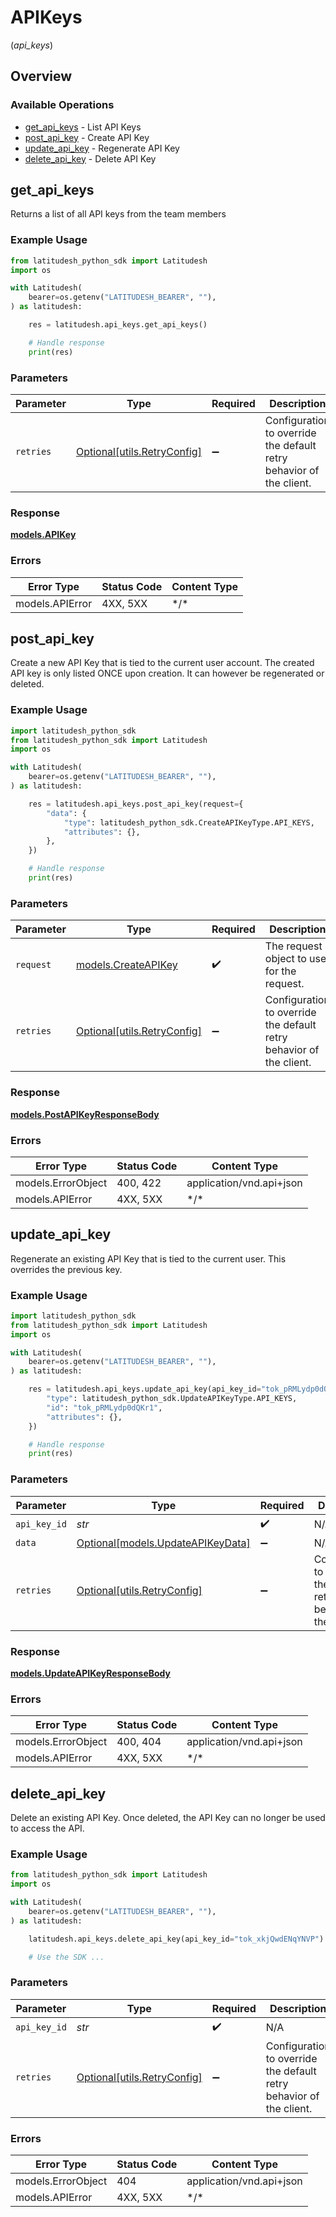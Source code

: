 # APIKeys
(*api_keys*)

## Overview

### Available Operations

* [get_api_keys](#get_api_keys) - List API Keys
* [post_api_key](#post_api_key) - Create API Key
* [update_api_key](#update_api_key) - Regenerate API Key
* [delete_api_key](#delete_api_key) - Delete API Key

## get_api_keys

Returns a list of all API keys from the team members


### Example Usage

```python
from latitudesh_python_sdk import Latitudesh
import os

with Latitudesh(
    bearer=os.getenv("LATITUDESH_BEARER", ""),
) as latitudesh:

    res = latitudesh.api_keys.get_api_keys()

    # Handle response
    print(res)

```

### Parameters

| Parameter                                                           | Type                                                                | Required                                                            | Description                                                         |
| ------------------------------------------------------------------- | ------------------------------------------------------------------- | ------------------------------------------------------------------- | ------------------------------------------------------------------- |
| `retries`                                                           | [Optional[utils.RetryConfig]](../../models/utils/retryconfig.md)    | :heavy_minus_sign:                                                  | Configuration to override the default retry behavior of the client. |

### Response

**[models.APIKey](../../models/apikey.md)**

### Errors

| Error Type      | Status Code     | Content Type    |
| --------------- | --------------- | --------------- |
| models.APIError | 4XX, 5XX        | \*/\*           |

## post_api_key

Create a new API Key that is tied to the current user account. The created API key is only listed ONCE upon creation. It can however be regenerated or deleted.


### Example Usage

```python
import latitudesh_python_sdk
from latitudesh_python_sdk import Latitudesh
import os

with Latitudesh(
    bearer=os.getenv("LATITUDESH_BEARER", ""),
) as latitudesh:

    res = latitudesh.api_keys.post_api_key(request={
        "data": {
            "type": latitudesh_python_sdk.CreateAPIKeyType.API_KEYS,
            "attributes": {},
        },
    })

    # Handle response
    print(res)

```

### Parameters

| Parameter                                                           | Type                                                                | Required                                                            | Description                                                         |
| ------------------------------------------------------------------- | ------------------------------------------------------------------- | ------------------------------------------------------------------- | ------------------------------------------------------------------- |
| `request`                                                           | [models.CreateAPIKey](../../models/createapikey.md)                 | :heavy_check_mark:                                                  | The request object to use for the request.                          |
| `retries`                                                           | [Optional[utils.RetryConfig]](../../models/utils/retryconfig.md)    | :heavy_minus_sign:                                                  | Configuration to override the default retry behavior of the client. |

### Response

**[models.PostAPIKeyResponseBody](../../models/postapikeyresponsebody.md)**

### Errors

| Error Type               | Status Code              | Content Type             |
| ------------------------ | ------------------------ | ------------------------ |
| models.ErrorObject       | 400, 422                 | application/vnd.api+json |
| models.APIError          | 4XX, 5XX                 | \*/\*                    |

## update_api_key

Regenerate an existing API Key that is tied to the current user. This overrides the previous key.


### Example Usage

```python
import latitudesh_python_sdk
from latitudesh_python_sdk import Latitudesh
import os

with Latitudesh(
    bearer=os.getenv("LATITUDESH_BEARER", ""),
) as latitudesh:

    res = latitudesh.api_keys.update_api_key(api_key_id="tok_pRMLydp0dQKr1", data={
        "type": latitudesh_python_sdk.UpdateAPIKeyType.API_KEYS,
        "id": "tok_pRMLydp0dQKr1",
        "attributes": {},
    })

    # Handle response
    print(res)

```

### Parameters

| Parameter                                                             | Type                                                                  | Required                                                              | Description                                                           |
| --------------------------------------------------------------------- | --------------------------------------------------------------------- | --------------------------------------------------------------------- | --------------------------------------------------------------------- |
| `api_key_id`                                                          | *str*                                                                 | :heavy_check_mark:                                                    | N/A                                                                   |
| `data`                                                                | [Optional[models.UpdateAPIKeyData]](../../models/updateapikeydata.md) | :heavy_minus_sign:                                                    | N/A                                                                   |
| `retries`                                                             | [Optional[utils.RetryConfig]](../../models/utils/retryconfig.md)      | :heavy_minus_sign:                                                    | Configuration to override the default retry behavior of the client.   |

### Response

**[models.UpdateAPIKeyResponseBody](../../models/updateapikeyresponsebody.md)**

### Errors

| Error Type               | Status Code              | Content Type             |
| ------------------------ | ------------------------ | ------------------------ |
| models.ErrorObject       | 400, 404                 | application/vnd.api+json |
| models.APIError          | 4XX, 5XX                 | \*/\*                    |

## delete_api_key

Delete an existing API Key. Once deleted, the API Key can no longer be used to access the API.


### Example Usage

```python
from latitudesh_python_sdk import Latitudesh
import os

with Latitudesh(
    bearer=os.getenv("LATITUDESH_BEARER", ""),
) as latitudesh:

    latitudesh.api_keys.delete_api_key(api_key_id="tok_xkjQwdENqYNVP")

    # Use the SDK ...

```

### Parameters

| Parameter                                                           | Type                                                                | Required                                                            | Description                                                         |
| ------------------------------------------------------------------- | ------------------------------------------------------------------- | ------------------------------------------------------------------- | ------------------------------------------------------------------- |
| `api_key_id`                                                        | *str*                                                               | :heavy_check_mark:                                                  | N/A                                                                 |
| `retries`                                                           | [Optional[utils.RetryConfig]](../../models/utils/retryconfig.md)    | :heavy_minus_sign:                                                  | Configuration to override the default retry behavior of the client. |

### Errors

| Error Type               | Status Code              | Content Type             |
| ------------------------ | ------------------------ | ------------------------ |
| models.ErrorObject       | 404                      | application/vnd.api+json |
| models.APIError          | 4XX, 5XX                 | \*/\*                    |